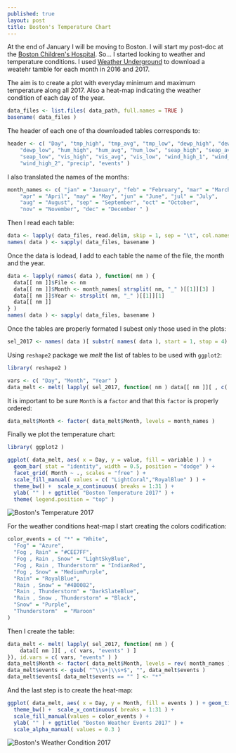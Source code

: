 ```yaml
---
published: true
layout: post
title: Boston's Temperature Chart
---
```



At the end of January I will be moving to Boston. I will start my post-doc at the [Boston Children's Hospital](www.childrenshospital.org). So... I started looking to weather and temperature conditions. I used [Weather Underground](https://www.wunderground.com) to download a weatehr tamble for each month in 2016 and 2017.

The aim is to create a plot with everyday minimum and maximum temperature along all 2017. Also a heat-map indicating the weather condition of each day of the year.

```R
data_files <- list.files( data_path, full.names = TRUE )
basename( data_files )
```

The header of each one of tha downloaded tables corresponds to:

```R
header <- c( "Day", "tmp_high", "tmp_avg", "tmp_low", "dewp_high", "dewp_avg",
    "dewp_low", "hum_high", "hum_avg", "hum_low", "seap_high", "seap_avg", 
    "seap_low", "vis_high", "vis_avg", "vis_low", "wind_high_1", "wind_avg", 
    "wind_high_2", "precip", "events" )
```

I also translated the names of the months:

```R
month_names <- c( "jan" = "January", "feb" = "February", "mar" = "March", 
    "apr" = "April", "may" = "May", "jun" = "June", "jul" = "July", 
    "aug" = "August", "sep" = "September", "oct" = "October", 
    "nov" = "November", "dec" = "December " )
```

Then I read each table:

```R
data <- lapply( data_files, read.delim, skip = 1, sep = "\t", col.names = header )
names( data ) <- sapply( data_files, basename )
```

Once the data is lodead, I add to each table the name of the file, the month and the year.

```R
data <- lapply( names( data ), function( nm ) { 
  data[[ nm ]]$File <- nm
  data[[ nm ]]$Month <- month_names[ strsplit( nm, "_" )[[1]][3] ]
  data[[ nm ]]$Year <- strsplit( nm, "_" )[[1]][1]
  data[[ nm ]] 
} )
names( data ) <- sapply( data_files, basename )
```

Once the tables are properly formated I subest only those used in the plots:

```R
sel_2017 <- names( data )[ substr( names( data ), start = 1, stop = 4) == "2017" ]
```

Using `reshape2` package we *melt* the list of tables to be used with `ggplot2`:

```R
library( reshape2 )

vars <- c( "Day", "Month", "Year" )
data_melt <- melt( lapply( sel_2017, function( nm ) data[[ nm ]][ , c( vars, "tmp_high", "tmp_low" ) ] ), id.vars = vars )
```

It is important to be sure `Month` is a `factor` and that this `factor` is properly ordered:

```R
data_melt$Month <- factor( data_melt$Month, levels = month_names )
```

Finally we plot the temperature chart:

```R
library( ggplot2 )

ggplot( data_melt, aes( x = Day, y = value, fill = variable ) ) + 
  geom_bar( stat = "identity", width = 0.5, position = "dodge" ) +
  facet_grid( Month ~ ., scales = "free" ) +
  scale_fill_manual( values = c( "LightCoral","RoyalBlue" ) ) +
  theme_bw() +  scale_x_continuous( breaks = 1:31 ) +
  ylab( "" ) + ggtitle( "Boston Temperature 2017" ) +
  theme( legend.position = "top" )
```

![Boston's Temperature 2017]({{baseurl}}/assets/boston-weather-temperature.png)

For the weather conditions heat-map I start creating the colors codification:

```R
color_events = c( "*" = "White",
  "Fog" = "Azure",
  "Fog , Rain" = "#CEE7FF",
  "Fog , Rain , Snow" = "LightSkyBlue",
  "Fog , Rain , Thunderstorm" = "IndianRed",
  "Fog , Snow" = "MediumPurple",
  "Rain" = "RoyalBlue",
  "Rain , Snow" = "#4B0082",
  "Rain , Thunderstorm" = "DarkSlateBlue",
  "Rain , Snow , Thunderstorm" = "Black",
  "Snow" = "Purple",
  "Thunderstorm"  = "Maroon"
)
```

Then I create the table:

```R
data_melt <- melt( lapply( sel_2017, function( nm ) {
    data[[ nm ]][ , c( vars, "events" ) ]
}), id.vars = c( vars, "events" ) )
data_melt$Month <- factor( data_melt$Month, levels = rev( month_names ) )
data_melt$events <- gsub( "^\\s+|\\s+$", "", data_melt$events )
data_melt$events[ data_melt$events == "" ] <- "*"
```

And the last step is to create the heat-map:

```R
ggplot( data_melt, aes( x = Day, y = Month, fill = events ) ) + geom_tile() +
  theme_bw() +  scale_x_continuous( breaks = 1:31 ) +
  scale_fill_manual(values = color_events ) +
  ylab( "" ) + ggtitle( "Boston Weather Events 2017" ) +
  scale_alpha_manual( values = 0.3 )
```

![Boston's Weather Condition 2017]({{baseurl}}/assets/boston-weather-conditions.png)
